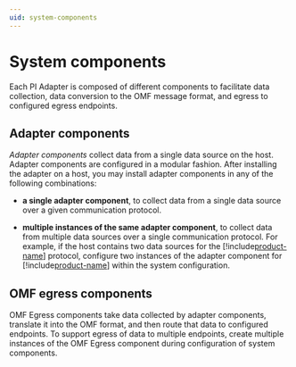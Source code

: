 ```yaml
---
uid: system-components
---
```


# System components

Each PI Adapter is composed of different components to facilitate data collection, data conversion to the OMF message format, and egress to configured egress endpoints.

## Adapter components

_Adapter components_ collect data from a single data source on the host. Adapter components are configured in a modular fashion. After installing the adapter on a host, you may install adapter components in any of the following combinations:

* **a single adapter component**, to collect data from a single data source over a given communication protocol.

* **multiple instances of the same adapter component**, to collect data from multiple data sources over a single communication protocol. For example, if the host contains two data sources for the [!include[product-name](../_includes/inline/product-name.md)] protocol, configure two instances of the adapter component for [!include[product-name](../_includes/inline/product-name.md)] within the system configuration.

## OMF egress components

OMF Egress components take data collected by adapter components, translate it into the OMF format, and then route that data to configured endpoints. To support egress of data to multiple endpoints, create multiple instances of the OMF Egress component during configuration of system components.
